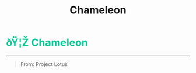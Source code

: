 ﻿---
lang: en-US
title: Chameleon
prev: Benefactor
next: Coroner
---
# <font color="#01c895">ðŸ¦Ž <b>Chameleon</b></font> <Badge text="Support" type="tip" vertical="middle"/>
---

> From: Project Lotus


